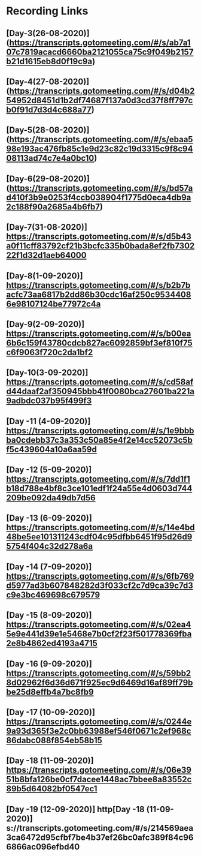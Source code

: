 # Recording Links 
## [Day-3(26-08-2020)] (https://transcripts.gotomeeting.com/#/s/ab7a107c7819acacd6660ba2121055ca75c9f049b2157b21d1615eb8d0f19c9a)
## [Day-4(27-08-2020)] (https://transcripts.gotomeeting.com/#/s/d04b254952d8451d1b2df74687f137a0d3cd37f8ff797cb0f91d7d3d4c688a77)
## [Day-5(28-08-2020)] (https://transcripts.gotomeeting.com/#/s/ebaa598e193ac476fb85c1e9d23c82c19d3315c9f8c9408113ad74c7e4a0bc10)
## [Day-6(29-08-2020)] (https://transcripts.gotomeeting.com/#/s/bd57ad410f3b9e0253f4ccb038904f1775d0eca4db9a2c188f90a2685a4b6fb7)
## [Day-7(31-08-2020)] https://transcripts.gotomeeting.com/#/s/d5b43a0f11cff83792cf21b3bcfc335b0bada8ef2fb730222f1d32d1aeb64000
## [Day-8(1-09-2020)] https://transcripts.gotomeeting.com/#/s/b2b7bacfc73aa6817b2dd86b30cdc16af250c95344086e98107124be77972c4a
## [Day-9(2-09-2020)] https://transcripts.gotomeeting.com/#/s/b00ea6b6c159f43780cdcb827ac6092859bf3ef810f75c6f9063f720c2da1bf2
## [Day-10(3-09-2020)] https://transcripts.gotomeeting.com/#/s/cd58afd44daaf2af350945bbb41f0080bca27601ba221a9adbdc037b95f499f3
## [Day -11 (4-09-2020)] https://transcripts.gotomeeting.com/#/s/1e9bbbba0cdebb37c3a353c50a85e4f2e14cc52073c5bf5c439604a10a6aa59d
## [Day -12 (5-09-2020)] https://transcripts.gotomeeting.com/#/s/7dd1f1b18d788e4bf8c3ce101edf1f24a55e4d0603d744209be092da49db7d56
## [Day -13 (6-09-2020)] https://transcripts.gotomeeting.com/#/s/14e4bd48be5ee101311243cdf04c95dfbb6451f95d26d95754f404c32d278a6a
## [Day -14 (7-09-2020)] https://transcripts.gotomeeting.com/#/s/6fb769d5977ad3b607848282d3f033cf2c7d9ca39c7d3c9e3bc469698c679579
## [Day -15 (8-09-2020)] https://transcripts.gotomeeting.com/#/s/02ea45e9e441d39e1e5468e7b0cf2f23f501778369fba2e8b4862ed4193a4715
## [Day -16 (9-09-2020)] https://transcripts.gotomeeting.com/#/s/59bb28d02962f6d36d671f925ec9d6469d16af89ff79bbe25d8effb4a7bc8fb9
## [Day -17 (10-09-2020)] https://transcripts.gotomeeting.com/#/s/0244e9a93d365f3e2c0bb63988ef546f0671c2ef968c86dabc088f854eb58b15
## [Day -18 (11-09-2020)] https://transcripts.gotomeeting.com/#/s/06e3951b8bfa126be0cf7dacee1448ac7bbee8a83552c89b5d64082bf0547ec1
## [Day -19 (12-09-2020)] http[Day -18 (11-09-2020)] s://transcripts.gotomeeting.com/#/s/214569aea3ca6472d95cfbf7be4b37ef26bc0afc389f84c966866ac096efbd40
